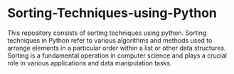 # Sorting-Techniques-using-Python
This repository consists of sorting techniques using python. Sorting techniques in Python refer to various algorithms and methods used to arrange elements in a particular order within a list or other data structures. Sorting is a fundamental operation in computer science and plays a crucial role in various applications and data manipulation tasks.
